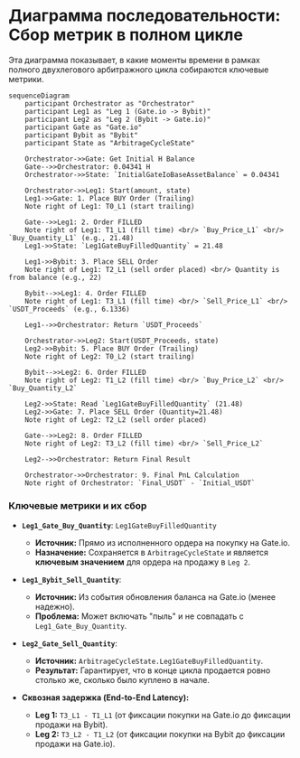 # Диаграмма последовательности: Сбор метрик в полном цикле

Эта диаграмма показывает, в какие моменты времени в рамках полного двухлегового арбитражного цикла собираются ключевые метрики.

```mermaid
sequenceDiagram
    participant Orchestrator as "Orchestrator"
    participant Leg1 as "Leg 1 (Gate.io -> Bybit)"
    participant Leg2 as "Leg 2 (Bybit -> Gate.io)"
    participant Gate as "Gate.io"
    participant Bybit as "Bybit"
    participant State as "ArbitrageCycleState"

    Orchestrator->>Gate: Get Initial H Balance
    Gate-->>Orchestrator: 0.04341 H
    Orchestrator->>State: `InitialGateIoBaseAssetBalance` = 0.04341
    
    Orchestrator->>Leg1: Start(amount, state)
    Leg1->>Gate: 1. Place BUY Order (Trailing)
    Note right of Leg1: T0_L1 (start trailing)
    
    Gate-->>Leg1: 2. Order FILLED
    Note right of Leg1: T1_L1 (fill time) <br/> `Buy_Price_L1` <br/> `Buy_Quantity_L1` (e.g., 21.48)
    Leg1->>State: `Leg1GateBuyFilledQuantity` = 21.48
    
    Leg1->>Bybit: 3. Place SELL Order
    Note right of Leg1: T2_L1 (sell order placed) <br/> Quantity is from balance (e.g., 22)
    
    Bybit-->>Leg1: 4. Order FILLED
    Note right of Leg1: T3_L1 (fill time) <br/> `Sell_Price_L1` <br/> `USDT_Proceeds` (e.g., 6.1336)
    
    Leg1-->>Orchestrator: Return `USDT_Proceeds`
    
    Orchestrator->>Leg2: Start(USDT_Proceeds, state)
    Leg2->>Bybit: 5. Place BUY Order (Trailing)
    Note right of Leg2: T0_L2 (start trailing)
    
    Bybit-->>Leg2: 6. Order FILLED
    Note right of Leg2: T1_L2 (fill time) <br/> `Buy_Price_L2` <br/> `Buy_Quantity_L2`
    
    Leg2->>State: Read `Leg1GateBuyFilledQuantity` (21.48)
    Leg2->>Gate: 7. Place SELL Order (Quantity=21.48)
    Note right of Leg2: T2_L2 (sell order placed)
    
    Gate-->>Leg2: 8. Order FILLED
    Note right of Leg2: T3_L2 (fill time) <br/> `Sell_Price_L2`
    
    Leg2-->>Orchestrator: Return Final Result
    
    Orchestrator->>Orchestrator: 9. Final PnL Calculation
    Note right of Orchestrator: `Final_USDT` - `Initial_USDT`
```

### Ключевые метрики и их сбор

-   **`Leg1_Gate_Buy_Quantity`**: `Leg1GateBuyFilledQuantity`
    -   **Источник:** Прямо из исполненного ордера на покупку на Gate.io.
    -   **Назначение:** Сохраняется в `ArbitrageCycleState` и является **ключевым значением** для ордера на продажу в `Leg 2`.

-   **`Leg1_Bybit_Sell_Quantity`**:
    -   **Источник:** Из события обновления баланса на Gate.io (менее надежно).
    -   **Проблема:** Может включать "пыль" и не совпадать с `Leg1_Gate_Buy_Quantity`.

-   **`Leg2_Gate_Sell_Quantity`**:
    -   **Источник:** `ArbitrageCycleState.Leg1GateBuyFilledQuantity`.
    -   **Результат:** Гарантирует, что в конце цикла продается ровно столько же, сколько было куплено в начале.

-   **Сквозная задержка (End-to-End Latency):**
    -   **Leg 1:** `T3_L1 - T1_L1` (от фиксации покупки на Gate.io до фиксации продажи на Bybit).
    -   **Leg 2:** `T3_L2 - T1_L2` (от фиксации покупки на Bybit до фиксации продажи на Gate.io).